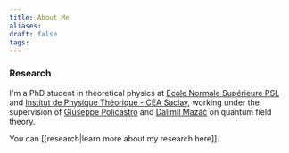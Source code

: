 ```yaml
---
title: About Me
aliases: 
draft: false
tags:
---
```


### Research

I'm a PhD student in theoretical physics at [Ecole Normale Supérieure PSL](https://www.ens.psl.eu/en) and [Institut de Physique Théorique - CEA Saclay](https://www.ipht.fr/), working under the supervision of [Giuseppe Policastro](https://www.phys.ens.psl.eu/~policast/) and [Dalimil Mazáč](https://www.dalimilmazac.com/) on quantum field theory. 

You can [[research|learn more about my research here]]. 
